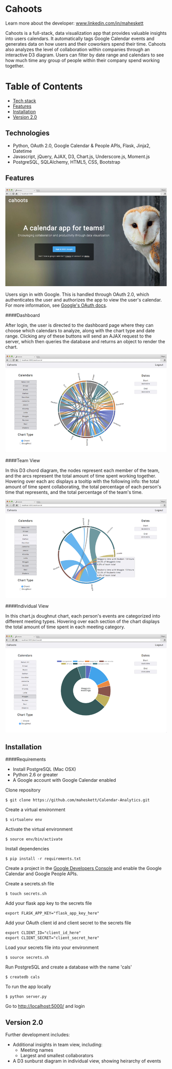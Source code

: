 # Cahoots

Learn more about the developer: www.linkedin.com/in/maheskett

Cahoots is a full-stack, data visualization app that provides valuable insights into users calendars. It automatically tags Google Calendar events and generates data on how users and their coworkers spend their time. Cahoots also analyzes the level of collaboration within companies through an interactive D3 diagram. Users can filter by date range and calendars to see how much time any group of people within their company spend working together.

# Table of Contents
* [Tech stack](#technologies)
* [Features](#features)
* [Installation](#install)
* [Version 2.0](#future)

## <a name="technologies"></a>Technologies
- Python, OAuth 2.0, Google Calendar & People APIs, Flask, Jinja2, Datetime
- Javascript, jQuery, AJAX, D3, Chart.js, Underscore.js, Moment.js
- PostgreSQL, SQLAlchemy, HTML5, CSS, Bootstrap

## <a name="features"></a>Features

![alt text](static/imgs/hp.png)

Users sign in with Google. This is handled through OAuth 2.0, which authenticates the user and authorizes the app to view the user's calendar. For more information, see [Google's OAuth docs](https://developers.google.com/api-client-library/python/guide/aaa_oauth).

####Dashboard

After login, the user is directed to the dashboard page where they can choose which calendars to analyze, along with the chart type and date range. Clicking any of these buttons will send an AJAX request to the server, which then queries the database and returns an object to render the chart.

![alt text](static/imgs/chord.png)

####Team View

In this D3 chord diagram, the nodes represent each member of the team, and the arcs represent the total amount of time spent working together. Hovering over each arc displays a tooltip with the following info: the total amount of time spent collaborating, the total percentage of each person's time that represents, and the total percentage of the team's time.

![alt text](static/imgs/chord-2.png)

####Individual View

In this chart.js doughnut chart, each person's events are categorized into different meeting types. Hovering over each section of the chart displays the total amount of time spent in each meeting category.

![alt text](static/imgs/doughnut.png)

## <a name="install"></a>Installation


####Requirements

- Install PostgreSQL (Mac OSX)
- Python 2.6 or greater
- A Google account with Google Calendar enabled


Clone repository
```
$ git clone https://github.com/maheskett/Calendar-Analytics.git
```
Create a virtual environment
```
$ virtualenv env
```
Activate the virtual environment
```
$ source env/bin/activate
```
Install dependencies
```
$ pip install -r requirements.txt
```
Create a project in the [Google Developers Console](https://console.developers.google.com/projectselector/apis/api/calendar/overview) and enable the Google Calendar and Google People APIs.

Create a secrets.sh file
```
$ touch secrets.sh
```
Add your flask app key to the secrets file
```
export FLASK_APP_KEY="flask_app_key_here"
```
Add your OAuth client id and client secret to the secrets file
```
export CLIENT_ID="client_id_here"
export CLIENT_SECRET="client_secret_here"
```
Load your secrets file into your environment
```
$ source secrets.sh
```
Run PostgreSQL and create a database with the name 'cals'
```
$ createdb cals
```
To run the app locally
```
$ python server.py
```
Go to [http://localhost:5000/](http://localhost:5000/) and login


## <a name="future"></a>Version 2.0

Further development includes:
- Additional insights in team view, including:
    - Meeting names
    - Largest and smallest collaborators
- A D3 sunburst diagram in individual view, showing heirarchy of events